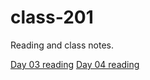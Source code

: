 # class-201

Reading and class notes.

[Day 03 reading](/day-03-reading.md)
[Day 04 reading](/day-04-reading.md)
